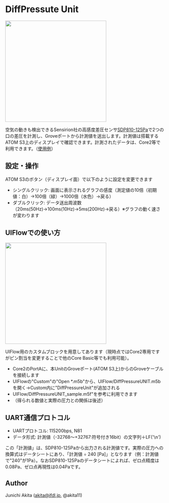 # DiffPressute Unit

<img src="https://github.com/akita11/DifferentialPressureUNIT/blob/main/DiffPressureUnit.jpg" width="320px">

空気の動きも検出できるSensirion社の高感度差圧センサ[SDP810-125Pa](https://www.sensirion.com/jp/products/product-catalog/SDP810-125Pa/)で2つの口の差圧を計測し、Groveポートから計測値を送出します。計測値は搭載するATOM S3上のディスプレイで確認できます。計測されたデータは、Core2等で利用できます。（[使用例](https://twitter.com/akita11/status/1758277269104336898)）

## 設定・操作

ATOM S3のボタン（ディスプレイ面）で以下のように設定を変更できます

- シングルクリック: 画面に表示されるグラフの感度（測定値の10倍（初期値：白）→100倍（緑）→1000倍（水色）→戻る）
- ダブルクリック: データ送出周波数（20ms(50Hz)→100ms(10Hz)→5ms(200Hz)→戻る）※グラフの動く速さが変わります


## UIFlowでの使い方

<img src="https://github.com/akita11/DifferentialPressureUNIT/blob/main/UIFlow_sample.png" width="320px">

UIFlow用のカスタムブロックを用意してあります（現時点ではCore2専用ですがピン割当を変更することで他のCore Basic等でも利用可能）。

- Core2のPortAに、本UnitのGroveポート(ATOM S3上)からのGroveケーブルを接続します
- UIFlowの"Custom"の"Open *.m5b"から、UIFlow/DiffPressureUNIT.m5b を開く→Custom内に"DiffPressureUnit"が追加される
- UIFlow/DiffPressureUNIT_sample.m5f"を参考に利用できます
- （得られる数値と実際の圧力との関係は後述）


## UART通信プロトコル

- UARTプロトコル: 115200bps, N81
- データ形式: 計測値（-32768〜+32767:符号付き16bit）の文字列＋LF('\n')

この「計測値」は、SDP810-125Paから出力される計測値です。実際の圧力への換算式はデータシートにあり、「計測値 ÷ 240 [Pa]」となります（例：計測値で"240"が1Pa）。なおSDP810-125Paのデータシートによれば、ゼロ点精度は0.08Pa、ゼロ点再現性は0.04Paです。

## Author

Junichi Akita (akita@ifdl.jp, @akita11)





